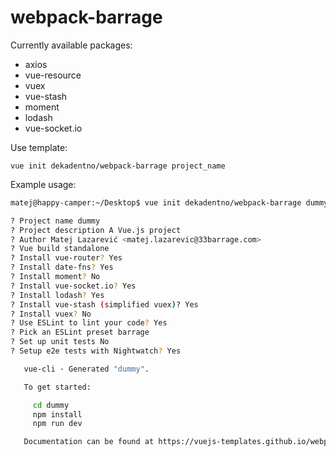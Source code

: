 # webpack-barrage

Currently available packages:
* axios
* vue-resource
* vuex
* vue-stash
* moment
* lodash
* vue-socket.io


Use template:

```
vue init dekadentno/webpack-barrage project_name
```

Example usage:

```bash
matej@happy-camper:~/Desktop$ vue init dekadentno/webpack-barrage dummy

? Project name dummy
? Project description A Vue.js project
? Author Matej Lazarević <matej.lazarevic@33barrage.com>
? Vue build standalone
? Install vue-router? Yes
? Install date-fns? Yes
? Install moment? No
? Install vue-socket.io? Yes
? Install lodash? Yes
? Install vue-stash (simplified vuex)? Yes
? Install vuex? No
? Use ESLint to lint your code? Yes
? Pick an ESLint preset barrage
? Set up unit tests No
? Setup e2e tests with Nightwatch? Yes

   vue-cli · Generated "dummy".

   To get started:

     cd dummy
     npm install
     npm run dev

   Documentation can be found at https://vuejs-templates.github.io/webpack

```